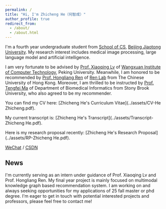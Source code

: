 ```yaml
---
permalink: /
title: "Hi, I'm Zhicheng He（何智成）"
author_profile: true
redirect_from: 
  - /about/
  - /about.html
---
```


I'm a fourth year undergraduate student from [School of CS](https://cs.bjtu.edu.cn/), [Beijing Jiaotong University](https://www.bjtu.edu.cn/). My research interest includes medical image processing, large language model and artificial intelligence.

I am very fortunate to be advised by [Prof. Xiaoqing Lv](https://ieeexplore.ieee.org/author/37599114400) of [Wangxuan Institute of Computer Technology](https://www.icst.pku.edu.cn/), Peking University. Meanwhile, I am honored to be recommended by [Prof. Hongliang Ren](https://www.ee.cuhk.edu.hk/en-gb/people/academic-staff/professors/prof-ren-hongliang) of [Ren Lab](http://www.labren.org/mm/) from The Chinese University of Hong Kong. Moreover, I am  thrilled to be instructed by [Prof. Tengfei Ma](https://ai.stonybrook.edu/people/faculty/TengfeiMa) of Department of Biomedical Informatics from Stony Brook University, who also agreed to be my recommender.

You can find my CV here: [Zhicheng He's Curriculum Vitae](../assets/CV-He Zhicheng.pdf).

My current transcript is: [Zhicheng He's Transcript](../assets/Transcript-Zhicheng He.pdf).

Here is my research proposal recently: [Zhicheng He's Research Proposal](../assets/RP-Zhicheng He.pdf).

[WeChat](../images/wechat_qr.png) / [CSDN](https://blog.csdn.net/m0_72020568?spm=1000.2115.3001.5343)

News
------
I'm currently serving as an intern under guidance of Prof. Xiaoqing Lv and Prof. Hongliang Ren. My final year project is mainly focused on multimodal knowledge graph based recommendation system. I am working on and always seeking opportunities for my applications of 25 fall master or phd degree. I'm eager to get in touch with potential interested projects and professors, please feel free to contact me!
